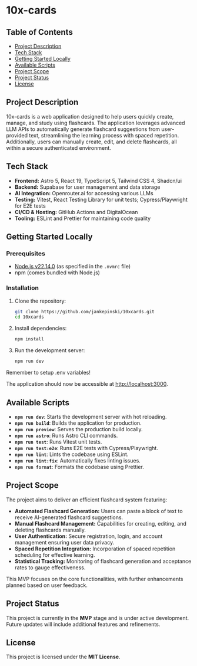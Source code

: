 # 10x-cards

## Table of Contents

- [Project Description](#project-description)
- [Tech Stack](#tech-stack)
- [Getting Started Locally](#getting-started-locally)
- [Available Scripts](#available-scripts)
- [Project Scope](#project-scope)
- [Project Status](#project-status)
- [License](#license)

## Project Description

10x-cards is a web application designed to help users quickly create, manage, and study using flashcards. The application leverages advanced LLM APIs to automatically generate flashcard suggestions from user-provided text, streamlining the learning process with spaced repetition. Additionally, users can manually create, edit, and delete flashcards, all within a secure authenticated environment.

## Tech Stack

- **Frontend:** Astro 5, React 19, TypeScript 5, Tailwind CSS 4, Shadcn/ui
- **Backend:** Supabase for user management and data storage
- **AI Integration:** Openrouter.ai for accessing various LLMs
- **Testing:** Vitest, React Testing Library for unit tests; Cypress/Playwright for E2E tests
- **CI/CD & Hosting:** GitHub Actions and DigitalOcean
- **Tooling:** ESLint and Prettier for maintaining code quality

## Getting Started Locally

### Prerequisites

- [Node.js v22.14.0](https://nodejs.org/) (as specified in the `.nvmrc` file)
- npm (comes bundled with Node.js)

### Installation

1. Clone the repository:
   ```sh
   git clone https://github.com/jankepinski/10xcards.git
   cd 10xcards
   ```
2. Install dependencies:
   ```sh
   npm install
   ```
3. Run the development server:
   ```sh
   npm run dev
   ```

Remember to setup .env variables!

The application should now be accessible at [http://localhost:3000](http://localhost:3000).

## Available Scripts

- **`npm run dev`**: Starts the development server with hot reloading.
- **`npm run build`**: Builds the application for production.
- **`npm run preview`**: Serves the production build locally.
- **`npm run astro`**: Runs Astro CLI commands.
- **`npm run test`**: Runs Vitest unit tests.
- **`npm run test:e2e`**: Runs E2E tests with Cypress/Playwright.
- **`npm run lint`**: Lints the codebase using ESLint.
- **`npm run lint:fix`**: Automatically fixes linting issues.
- **`npm run format`**: Formats the codebase using Prettier.

## Project Scope

The project aims to deliver an efficient flashcard system featuring:

- **Automated Flashcard Generation:** Users can paste a block of text to receive AI-generated flashcard suggestions.
- **Manual Flashcard Management:** Capabilities for creating, editing, and deleting flashcards manually.
- **User Authentication:** Secure registration, login, and account management ensuring user data privacy.
- **Spaced Repetition Integration:** Incorporation of spaced repetition scheduling for effective learning.
- **Statistical Tracking:** Monitoring of flashcard generation and acceptance rates to gauge effectiveness.

This MVP focuses on the core functionalities, with further enhancements planned based on user feedback.

## Project Status

This project is currently in the **MVP** stage and is under active development. Future updates will include additional features and refinements.

## License

This project is licensed under the **MIT License**.
